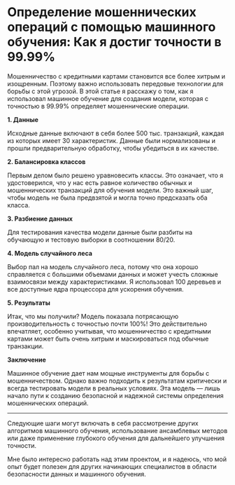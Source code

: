 # **Определение мошеннических операций с помощью машинного обучения: Как я достиг точности в 99.99%**

Мошенничество с кредитными картами становится все более хитрым и изощренным. Поэтому важно использовать передовые технологии для борьбы с этой угрозой. В этой статье я расскажу о том, как я использовал машинное обучение для создания модели, которая с точностью в 99.99% определяет мошеннические операции.

**1. Данные**

Исходные данные включают в себя более 500 тыс. транзакций, каждая из которых имеет 30 характеристик. Данные были нормализованы и прошли предварительную обработку, чтобы убедиться в их качестве.

**2. Балансировка классов**

Первым делом было решено уравновесить классы. Это означает, что я удостоверился, что у нас есть равное количество обычных и мошеннических транзакций для обучения модели. Это важный шаг, чтобы модель не была предвзятой и могла точно предсказать оба класса.

**3. Разбиение данных**

Для тестирования качества модели данные были разбиты на обучающую и тестовую выборки в соотношении 80/20.

**4. Модель случайного леса**

Выбор пал на модель случайного леса, потому что она хорошо справляется с большими объемами данных и может учесть сложные взаимосвязи между характеристиками. Я использовал 100 деревьев и все доступные ядра процессора для ускорения обучения.

**5. Результаты**

Итак, что мы получили? Модель показала потрясающую производительность с точностью почти 100%! Это действительно впечатляет, особенно учитывая, что мошенничество с кредитными картами может быть очень хитрым и маскироваться под обычные транзакции.

**Заключение**

Машинное обучение дает нам мощные инструменты для борьбы с мошенничеством. Однако важно подходить к результатам критически и всегда тестировать модели в реальных условиях. Эта модель — лишь начало пути к созданию безопасной и надежной системы определения мошеннических операций.

---

Следующие шаги могут включать в себя рассмотрение других алгоритмов машинного обучения, использование ансамблевых методов или даже применение глубокого обучения для дальнейшего улучшения точности.

Мне было интересно работать над этим проектом, и я надеюсь, что мой опыт будет полезен для других начинающих специалистов в области безопасности данных и машинного обучения.

